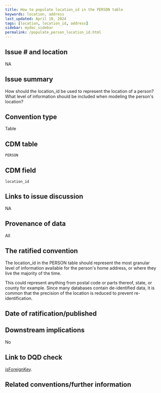 ```yaml
---
title: How to populate location_id in the PERSON table
keywords: location, address
last_updated: April 10, 2024
tags: [location, location_id, address]
sidebar: mydoc_sidebar
permalink: /populate_person_location_id.html
---
```


## Issue # and location
NA

## Issue summary
How should the location_id be used to represent the location of a person?
What level of information should be included when modeling the person's location?

## Convention type
Table

## CDM table
`PERSON`

## CDM field
`location_id`

## Links to issue discussion
NA

## Provenance of data
All

## The ratified convention
The location_id in the PERSON table should represent the most granular level of information available for the person's home address, or where they live the majority of the time.

This could represent anything from postal code or parts thereof, state, or county for example. Since many databases contain de-identified data, it is common that the precision of the location is reduced to prevent re-identification.

## Date of ratification/published


## Downstream implications
No

## Link to DQD check

[isForeignKey](https://ohdsi.github.io/DataQualityDashboard/articles/checks/isForeignKey.html).

## Related conventions/further information